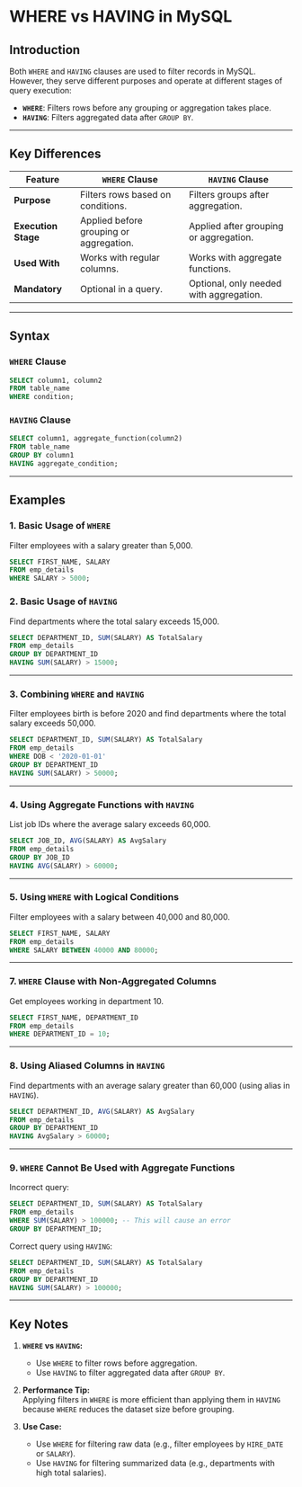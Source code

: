 
# WHERE vs HAVING in MySQL

## Introduction
Both `WHERE` and `HAVING` clauses are used to filter records in MySQL. However, they serve different purposes and operate at different stages of query execution:

- **`WHERE`**: Filters rows before any grouping or aggregation takes place.
- **`HAVING`**: Filters aggregated data after `GROUP BY`.

---

## Key Differences

| Feature              | `WHERE` Clause                         | `HAVING` Clause                          |
|----------------------|-----------------------------------------|------------------------------------------|
| **Purpose**          | Filters rows based on conditions.      | Filters groups after aggregation.        |
| **Execution Stage**  | Applied before grouping or aggregation.| Applied after grouping or aggregation.   |
| **Used With**        | Works with regular columns.            | Works with aggregate functions.          |
| **Mandatory**        | Optional in a query.                  | Optional, only needed with aggregation. |

---

## Syntax

### `WHERE` Clause
```sql
SELECT column1, column2
FROM table_name
WHERE condition;
```

### `HAVING` Clause
```sql
SELECT column1, aggregate_function(column2)
FROM table_name
GROUP BY column1
HAVING aggregate_condition;
```

---

## Examples

### 1. Basic Usage of `WHERE`
Filter employees with a salary greater than 5,000.
```sql
SELECT FIRST_NAME, SALARY
FROM emp_details
WHERE SALARY > 5000;
```

### 2. Basic Usage of `HAVING`
Find departments where the total salary exceeds 15,000.
```sql
SELECT DEPARTMENT_ID, SUM(SALARY) AS TotalSalary
FROM emp_details
GROUP BY DEPARTMENT_ID
HAVING SUM(SALARY) > 15000;
```

---

### 3. Combining `WHERE` and `HAVING`
Filter employees birth is before 2020 and find departments where the total salary exceeds 50,000.
```sql
SELECT DEPARTMENT_ID, SUM(SALARY) AS TotalSalary
FROM emp_details
WHERE DOB < '2020-01-01'
GROUP BY DEPARTMENT_ID
HAVING SUM(SALARY) > 50000;
```

---

### 4. Using Aggregate Functions with `HAVING`
List job IDs where the average salary exceeds 60,000.
```sql
SELECT JOB_ID, AVG(SALARY) AS AvgSalary
FROM emp_details
GROUP BY JOB_ID
HAVING AVG(SALARY) > 60000;
```

---

### 5. Using `WHERE` with Logical Conditions
Filter employees with a salary between 40,000 and 80,000.
```sql
SELECT FIRST_NAME, SALARY
FROM emp_details
WHERE SALARY BETWEEN 40000 AND 80000;
```

---


### 7. `WHERE` Clause with Non-Aggregated Columns
Get employees working in department 10.
```sql
SELECT FIRST_NAME, DEPARTMENT_ID
FROM emp_details
WHERE DEPARTMENT_ID = 10;
```

---

### 8. Using Aliased Columns in `HAVING`
Find departments with an average salary greater than 60,000 (using alias in `HAVING`).
```sql
SELECT DEPARTMENT_ID, AVG(SALARY) AS AvgSalary
FROM emp_details
GROUP BY DEPARTMENT_ID
HAVING AvgSalary > 60000;
```

---

### 9. `WHERE` Cannot Be Used with Aggregate Functions
Incorrect query:
```sql
SELECT DEPARTMENT_ID, SUM(SALARY) AS TotalSalary
FROM emp_details
WHERE SUM(SALARY) > 100000; -- This will cause an error
GROUP BY DEPARTMENT_ID;
```

Correct query using `HAVING`:
```sql
SELECT DEPARTMENT_ID, SUM(SALARY) AS TotalSalary
FROM emp_details
GROUP BY DEPARTMENT_ID
HAVING SUM(SALARY) > 100000;
```

---

## Key Notes
1. **`WHERE` vs `HAVING`:**  
   - Use `WHERE` to filter rows before aggregation.  
   - Use `HAVING` to filter aggregated data after `GROUP BY`.

2. **Performance Tip:**  
   Applying filters in `WHERE` is more efficient than applying them in `HAVING` because `WHERE` reduces the dataset size before grouping.

3. **Use Case:**  
   - Use `WHERE` for filtering raw data (e.g., filter employees by `HIRE_DATE` or `SALARY`).  
   - Use `HAVING` for filtering summarized data (e.g., departments with high total salaries).
